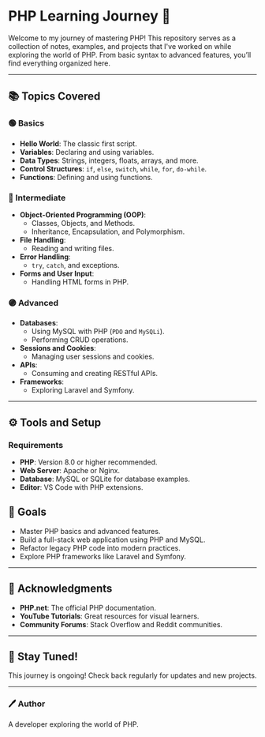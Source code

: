 
# PHP Learning Journey 🚀

Welcome to my journey of mastering PHP! This repository serves as a collection of notes, examples, and projects that I've worked on while exploring the world of PHP. From basic syntax to advanced features, you’ll find everything organized here.

---

## 📚 Topics Covered

### 🟢 Basics
- **Hello World**: The classic first script.
- **Variables**: Declaring and using variables.
- **Data Types**: Strings, integers, floats, arrays, and more.
- **Control Structures**: `if`, `else`, `switch`, `while`, `for`, `do-while`.
- **Functions**: Defining and using functions.

### 🔵 Intermediate
- **Object-Oriented Programming (OOP)**:
  - Classes, Objects, and Methods.
  - Inheritance, Encapsulation, and Polymorphism.
- **File Handling**:
  - Reading and writing files.
- **Error Handling**:
  - `try`, `catch`, and exceptions.
- **Forms and User Input**:
  - Handling HTML forms in PHP.

### 🟣 Advanced
- **Databases**:
  - Using MySQL with PHP (`PDO` and `MySQLi`).
  - Performing CRUD operations.
- **Sessions and Cookies**:
  - Managing user sessions and cookies.
- **APIs**:
  - Consuming and creating RESTful APIs.
- **Frameworks**:
  - Exploring Laravel and Symfony.

---

## ⚙️ Tools and Setup

### Requirements
- **PHP**: Version 8.0 or higher recommended.
- **Web Server**: Apache or Nginx.
- **Database**: MySQL or SQLite for database examples.
- **Editor**: VS Code with PHP extensions.

## 🎯 Goals

- Master PHP basics and advanced features.
- Build a full-stack web application using PHP and MySQL.
- Refactor legacy PHP code into modern practices.
- Explore PHP frameworks like Laravel and Symfony.

---

## 🤝 Acknowledgments

- **PHP.net**: The official PHP documentation.
- **YouTube Tutorials**: Great resources for visual learners.
- **Community Forums**: Stack Overflow and Reddit communities.

---

## 📢 Stay Tuned!

This journey is ongoing! Check back regularly for updates and new projects.

---

### 🖊️ Author
A  developer exploring the world of PHP.